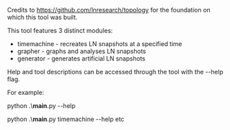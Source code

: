 Credits to https://github.com/lnresearch/topology for the foundation on which this tool was built.

This tool features 3 distinct modules:
- timemachine - recreates LN snapshots at a specified time 
- grapher - graphs and analyses LN snapshots
- generator - generates artificial LN snapshots

Help and tool descriptions can be accessed through the tool with the --help flag.

For example:

python .\\__main__.py --help

python .\\__main__.py timemachine --help
etc
